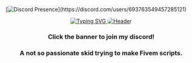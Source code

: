 [![Discord Presence](https://lanyard.cnrad.dev/api/693763549457285121?idleMessage=Probably%20doutside%20with%20friends...)](https://discord.com/users/693763549457285121)
<p align="center">
  <a href="https://discord.gg/bk5m](https://git.io/typing-svg)">
    <img src="https://readme-typing-svg.demolab.com?font=Work+Sans&weight=700&size=36&duration=4000&pause=1500&color=fb4b51&background=FFFFFF00&center=true&vCenter=true&width=756&height=80&lines=Hi+%F0%9F%91%8B%2C+I'm+mario1667!;%E2%9C%A8+Fivem+Developer;%E2%9C%A8+Script Leaker;Skid" alt="Typing SVG"/>
  </a>
  <a href="https://discord.gg/bk5m">
    <img style="border-radius: 1rem;margin-top: -2rem;" src="https://capsule-render.vercel.app/api?type=waving&height=150&color=gradient&customColorList=0&section=footer" alt="Header"/>
  </a>
</p>
<h3 align="center">Click the banner to join my discord!</h3>
<h3 align="center">A not so passionate skid trying to make Fivem scripts.</h3>
